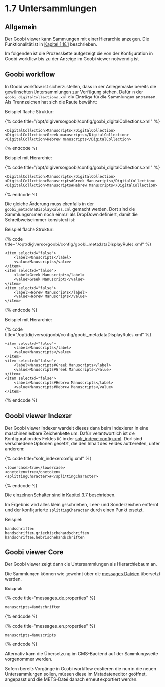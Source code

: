 # 1.7 Untersammlungen

## Allgemein

Der Goobi viewer kann Sammlungen mit einer Hierarchie anzeigen. Die Funktionalität ist in [Kapitel 1.18.1](../../conf/1/18/1.md) beschrieben.

Im folgenden ist die Prozesskette aufgezeigt die von der Konfiguration in Goobi workflow bis zu der Anzeige im Goobi viewer notwendig ist

## Goobi workflow

In Goobi workflow ist sicherzustellen, dass in der Anlegemaske bereits die gewünschten Untersammlungen zur Verfügung stehen. Dafür in der `goobi_digitalCollections.xml` die Einträge für die Sammlungen anpassen. Als Trennzeichen hat sich die Raute bewährt:

Beispiel flache Struktur:

{% code title="/opt/digiverso/goobi/config/goobi\_digitalCollections.xml" %}
```markup
<DigitalCollection>Manuscripts</DigitalCollection>
<DigitalCollection>Greek manuscripts</DigitalCollection>
<DigitalCollection>Hebrew manuscripts</DigitalCollection>
```
{% endcode %}

Beispiel mit Hierarchie:

{% code title="/opt/digiverso/goobi/config/goobi\_digitalCollections.xml" %}
```markup
<DigitalCollection>Manuscripts</DigitalCollection>
<DigitalCollection>Manuscripts#Greek Manuscripts</DigitalCollection>
<DigitalCollection>Manuscripts#Hebrew Manuscripts</DigitalCollection>
```
{% endcode %}

Die gleiche Änderung muss ebenfalls in der `goobi_metadataDisplayRules.xml` gemacht werden. Dort sind die Sammlungsnamen noch einmal als DropDown definiert, damit die Schreibweise immer konsistent ist:

Beispiel flache Struktur:

{% code title="/opt/digiverso/goobi/config/goobi\_metadataDisplayRules.xml" %}
```markup
<item selected="false">
    <label>Manuscripts</label>
    <value>Manuscripts</value>
</item>
<item selected="false">
    <label>Greek Manuscripts</label>
    <value>Greek Manuscripts</value>
</item>
<item selected="false">
    <label>Hebrew Manuscripts</label>
    <value>Hebrew Manuscripts</value>
</item>
```
{% endcode %}

Beispiel mit Hierarchie:

{% code title="/opt/digiverso/goobi/config/goobi\_metadataDisplayRules.xml" %}
```markup
<item selected="false">
    <label>Manuscripts</label>
    <value>Manuscripts</value>
</item>
<item selected="false">
    <label>Manuscripts#Greek Manuscripts</label>
    <value>Manuscripts#Greek Manuscripts</value>
</item>
<item selected="false">
    <label>Manuscripts#Hebrew Manuscripts</label>
    <value>Manuscripts#Hebrew Manuscripts</value>
</item>
```
{% endcode %}

## Goobi viewer Indexer

Der Goobi viewer Indexer wandelt dieses dann beim Indexieren in eine maschinenlesbare Zeichenkette um. Dafür verantwortlich ist die Konfiguration des Feldes `DC` in der [solr\_indexerconfig.xml](../../conf/2/). Dort sind verschiedene Optionen gesetzt, die den Inhalt des Feldes aufbereiten, unter anderem:

{% code title="solr\_indexerconfig.xml" %}
```markup
<lowercase>true</lowercase>
<onetoken>true</onetoken>
<splittingCharacter>#</splittingCharacter>
```
{% endcode %}

Die einzelnen Schalter sind in [Kapitel 3.7]() beschrieben.

Im Ergebnis wird alles klein geschrieben, Leer- und Sonderzeichen entfernt und der konfigurierte `splittingCharacter` durch einen Punkt ersetzt.

Beispiel:

```text
handschriften
handschriften.griechischehandschriften
handschriften.hebrischehandschriften
```

## Goobi viewer Core

Der Goobi viewer zeigt dann die Untersammlungen als Hierarchiebaum an.

Die Sammlungen können wie gewohnt über die [messages Dateien](../../conf/1/2.md) übersetzt werden.

Beispiel:

{% code title="messages\_de.properties" %}
```text
manuscripts=Handschriften
```
{% endcode %}

{% code title="messages\_en.properties" %}
```text
manuscripts=Manuscripts
```
{% endcode %}

Alternativ kann die Übersetzung im CMS-Backend auf der Sammlungsseite vorgenommen werden.

Sofern bereits Vorgänge in Goobi workflow existieren die nun in die neuen Untersammlungen sollen, müssen diese im Metadateneditor geöffnet, angepasst und die METS-Datei danach erneut exportiert werden.

